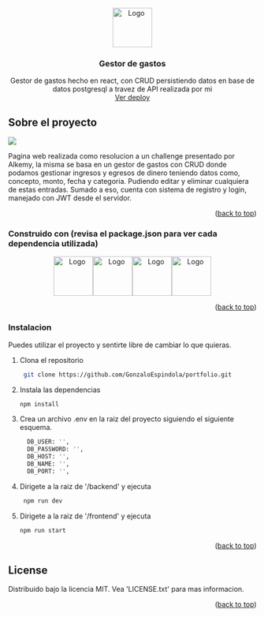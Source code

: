 <!-- PROJECT LOGO -->
<br />
<div align="center">
  <a href="https://github.com/GonzaloEspindola/gestor-de-gastos-full">
    <img src="https://i.ibb.co/3MGQXzs/circle-icon-g-icon-google-icon-png-favpng-9sq-Ffc-XAbqt-WNPGyn9-R553u-Es.jpg" alt="Logo" width="80" height="80">
  </a>

  <h3 align="center">Gestor de gastos</h3>

  <p align="center">
    Gestor de gastos hecho en react, con CRUD persistiendo datos en base de datos postgresql a travez de API realizada por mi
    <br />
    <a href="https://gonzaloespindola.github.io/gestor-de-gastos/login">Ver deploy</a>
  </p>
</div>


<!-- ABOUT THE PROJECT -->
## Sobre el proyecto

![](https://2s9e3bif52.execute-api.eu-central-1.amazonaws.com/production/screenshot?url=https://gonzaloespindola.github.io/gestor-de-gastos/login&color=)

Pagina web realizada como resolucion a un challenge presentado por Alkemy, la misma se basa en un gestor de gastos con CRUD donde podamos gestionar ingresos y egresos de dinero teniendo datos como, concepto, monto, fecha y categoria. Pudiendo editar y eliminar cualquiera de estas entradas. Sumado a eso, cuenta con sistema de registro y login, manejado con JWT desde el servidor.

<p align="right">(<a href="#top">back to top</a>)</p>


### Construido con (revisa el package.json para ver cada dependencia utilizada)

<div align="center">
<img src="https://cdn-icons-png.flaticon.com/512/888/888859.png" alt="Logo" width="80" height="80"><img src="https://cdn-icons-png.flaticon.com/512/888/888847.png" alt="Logo" width="80" height="80"><img src="https://cdn-icons-png.flaticon.com/512/969/969958.png" alt="Logo" width="80" height="80"><img src="https://cdn-icons-png.flaticon.com/512/919/919825.png" alt="Logo" width="80" height="80">
</div>


<p align="right">(<a href="#top">back to top</a>)</p>


### Instalacion

Puedes utilizar el proyecto y sentirte libre de cambiar lo que quieras.

1. Clona el repositorio
   ```sh
    git clone https://github.com/GonzaloEspindola/portfolio.git
    ```
2. Instala las dependencias
   ```sh
   npm install
   ```
3. Crea un archivo .env en la raiz del proyecto siguiendo el siguiente esquema.
    ```sh
      DB_USER: '',
      DB_PASSWORD: '',
      DB_HOST: '',
      DB_NAME: '',
      DB_PORT: '',
    ```
4. Dirigete a la raiz de '/backend' y ejecuta
   ```sh
    npm run dev
   ```
5. Dirigete a la raiz de '/frontend' y ejecuta
   ```sh
   npm run start
   ```

<p align="right">(<a href="#top">back to top</a>)</p>


<!-- ROADMAP 
## Roadmap

- [x] Add Changelog
- [x] Add back to top links
- [ ] Add Additional Templates w/ Examples
- [ ] Add "components" document to easily copy & paste sections of the readme
- [ ] Multi-language Support
    - [ ] Chinese
    - [ ] Spanish

<p align="right">(<a href="#top">back to top</a>)</p>

-->

<!-- CONTRIBUTING 
## Contributing

Contributions are what make the open source community such an amazing place to learn, inspire, and create. Any contributions you make are **greatly appreciated**.

If you have a suggestion that would make this better, please fork the repo and create a pull request. You can also simply open an issue with the tag "enhancement".
Don't forget to give the project a star! Thanks again!

1. Fork the Project
2. Create your Feature Branch (`git checkout -b feature/AmazingFeature`)
3. Commit your Changes (`git commit -m 'Add some AmazingFeature'`)
4. Push to the Branch (`git push origin feature/AmazingFeature`)
5. Open a Pull Request

<p align="right">(<a href="#top">back to top</a>)</p>

-->

<!-- LICENSE -->
## License

Distribuido bajo la licencia MIT. Vea 'LICENSE.txt' para mas informacion.

<p align="right">(<a href="#top">back to top</a>)</p>
